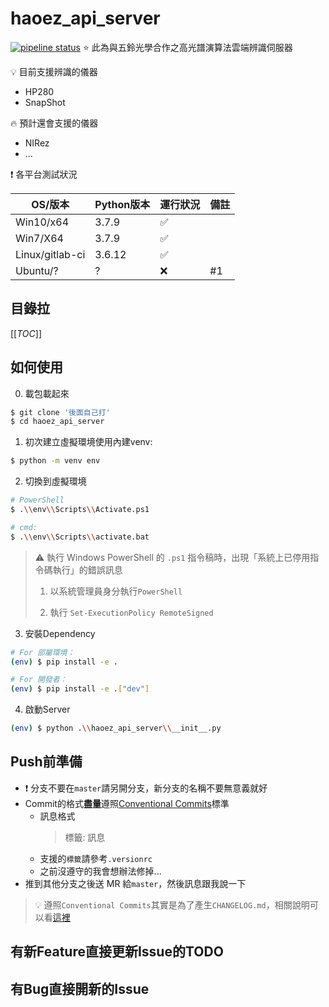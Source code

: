# haoez_api_server
[![pipeline status](https://gitlab.com/nyust-hsipl/cooperation-project/isuzu-optics/haoez_api_server/badges/master/pipeline.svg)](https://gitlab.com/nyust-hsipl/cooperation-project/isuzu-optics/haoez_api_server/-/commits/master)
:star: 此為與五鈴光學合作之高光譜演算法雲端辨識伺服器

:bulb: 目前支援辨識的儀器
* HP280
* SnapShot

:fire: 預計還會支援的儀器
* NIRez
* ...

:exclamation: 各平台測試狀況

| OS/版本          | Python版本  | 運行狀況           | 備註  |
| -                | -          | -                  | -    |
| Win10/x64        | 3.7.9      | :white_check_mark: |      |
| Win7/X64         | 3.7.9      | :white_check_mark: |      |
| Linux/gitlab-ci  | 3.6.12     | :white_check_mark: |      |
| Ubuntu/?         | ?          | :x:                | #1   |

## 目錄拉
[[_TOC_]]

## 如何使用
0. 載包載起來
```bash
$ git clone '後面自己打'
$ cd haoez_api_server
```

1. 初次建立虛擬環境使用內建venv:
```bash
$ python -m venv env
```

2. 切換到虛擬環境
```bash
# PowerShell
$ .\\env\\Scripts\\Activate.ps1

# cmd:
$ .\\env\\Scripts\\activate.bat
```

> :warning: 執行 Windows PowerShell 的 `.ps1` 指令稿時，出現「系統上已停用指令碼執行」的錯誤訊息
>
> 1. 以系統管理員身分執行`PowerShell`
>
> 2. 執行 `Set-ExecutionPolicy RemoteSigned`

3. 安裝Dependency
```bash
# For 部屬環境：
(env) $ pip install -e .

# For 開發者：
(env) $ pip install -e .["dev"]
```

4. 啟動Server
```bash
(env) $ python .\\haoez_api_server\\__init__.py
```

## Push前準備
* :exclamation: 分支不要在`master`請另開分支，新分支的名稱不要無意義就好
* Commit的格式**盡量**遵照[Conventional Commits](https://www.conventionalcommits.org/en/v1.0.0/)標準
    * 訊息格式
        > 標籤: 訊息
    * 支援的`標籤`請參考`.versionrc`
    * 之前沒遵守的我會想辦法修掉...
* 推到其他分支之後送 MR 給`master`，然後訊息跟我說一下

> :bulb: 遵照`Conventional Commits`其實是為了產生`CHANGELOG.md`，相關說明可以看[這裡](https://linyencheng.github.io/2020/04/25/tool-semantic-version-release/)

## 有新Feature直接更新Issue的TODO
## 有Bug直接開新的Issue